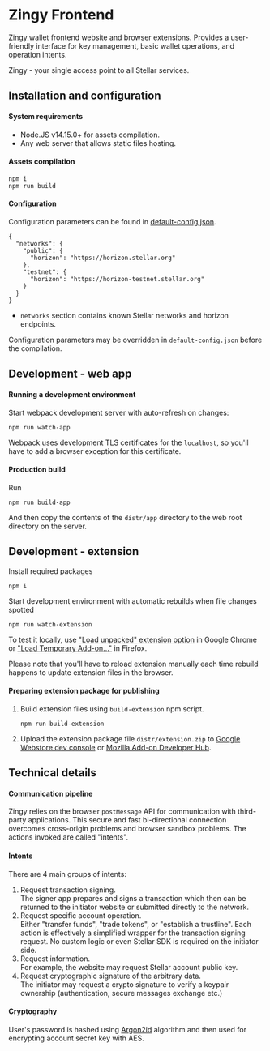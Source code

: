 # Zingy  Frontend

[Zingy ](../README.MD) wallet frontend website and browser extensions.
Provides a user-friendly interface for key management, basic wallet operations, and operation intents.

Zingy  - your single access point to all Stellar services.

## Installation and configuration

#### System requirements

- Node.JS v14.15.0+ for assets compilation. 
- Any web server that allows static files hosting.

#### Assets compilation

```
npm i
npm run build
```

#### Configuration

Configuration parameters can be found in [default-config.json](./default-config.json).

```
{
  "networks": {
    "public": {
      "horizon": "https://horizon.stellar.org"
    },
    "testnet": {
      "horizon": "https://horizon-testnet.stellar.org"
    }
  }
}
```

- `networks` section contains known Stellar networks and horizon endpoints.

Configuration parameters may be overridden in `default-config.json` before the
compilation.

## Development - web app

#### Running a development environment

Start webpack development server with auto-refresh on changes:

```shell script
npm run watch-app
```

Webpack uses development TLS certificates for the `localhost`, so you'll have to
add a browser exception for this certificate. 

#### Production build

Run

```
npm run build-app
```

And then copy the contents of the `distr/app` directory to the web root
directory on the server.

## Development - extension

Install required packages

```
npm i
```

Start development environment with automatic rebuilds when file changes spotted

```
npm run watch-extension
```

To test it locally, use ["Load unpacked" extension option](chrome://extensions/)
in Google Chrome or ["Load Temporary Add-on..."](about:debugging#/runtime/this-firefox)
in Firefox.

Please note that you'll have to reload extension manually each time rebuild
happens to update extension files in the browser.

#### Preparing extension package for publishing

1. Build extension files using `build-extension` npm script.
   ```
   npm run build-extension
   ```
2. Upload the extension package file `distr/extension.zip` to
[Google Webstore dev console](https://chrome.google.com/u/2/webstore/devconsole/)
or [Mozilla Add-on Developer Hub](https://addons.mozilla.org/en-US/developers/).

## Technical details

#### Communication pipeline

Zingy  relies on the browser `postMessage` API for communication with
third-party applications. This secure and fast bi-directional connection
overcomes cross-origin problems and browser sandbox problems. The actions
invoked are called "intents".

#### Intents

There are 4 main groups of intents:

1. Request transaction signing.  
The signer app prepares and signs a transaction which then can be returned to
the initiator website or submitted directly to the network.
2. Request specific account operation.  
Either "transfer funds", "trade tokens", or "establish a trustline".
Each action is effectively a simplified wrapper for the transaction signing
request. No custom logic or even Stellar SDK is required on the initiator side.
3. Request information.  
For example, the website may request Stellar account public key.
4. Request cryptographic signature of the arbitrary data.  
The initiator may request a crypto signature to verify a keypair ownership
(authentication, secure messages exchange etc.)

#### Cryptography

User's password is hashed using [Argon2id](https://en.wikipedia.org/wiki/Argon2)
algorithm and then used for encrypting account secret key with AES.
